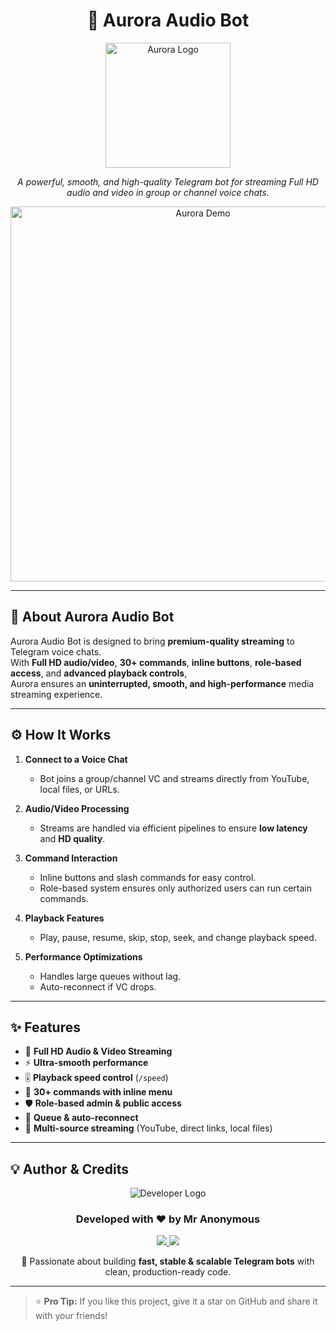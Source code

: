 <h1 align="center">🎵 Aurora Audio Bot</h1>

<p align="center">
  <img src="https://your-logo-link-here.png" alt="Aurora Logo" width="200"/>
</p>

<p align="center">
  <i>A powerful, smooth, and high-quality Telegram bot for streaming Full HD audio and video in group or channel voice chats.</i>
</p>

<p align="center">
  <img src="https://your-demo-gif-link-here.gif" alt="Aurora Demo" width="600"/>
</p>

---

## 📌 About Aurora Audio Bot

Aurora Audio Bot is designed to bring **premium-quality streaming** to Telegram voice chats.  
With **Full HD audio/video**, **30+ commands**, **inline buttons**, **role-based access**, and **advanced playback controls**,  
Aurora ensures an **uninterrupted, smooth, and high-performance** media streaming experience.

---

## ⚙️ How It Works

1. **Connect to a Voice Chat**  
   - Bot joins a group/channel VC and streams directly from YouTube, local files, or URLs.

2. **Audio/Video Processing**  
   - Streams are handled via efficient pipelines to ensure **low latency** and **HD quality**.

3. **Command Interaction**  
   - Inline buttons and slash commands for easy control.  
   - Role-based system ensures only authorized users can run certain commands.

4. **Playback Features**  
   - Play, pause, resume, skip, stop, seek, and change playback speed.

5. **Performance Optimizations**  
   - Handles large queues without lag.  
   - Auto-reconnect if VC drops.

---

## ✨ Features

- 🎼 **Full HD Audio & Video Streaming**  
- ⚡ **Ultra-smooth performance**  
- 🎚 **Playback speed control** (`/speed`)  
- 🎯 **30+ commands with inline menu**  
- 🛡 **Role-based admin & public access**  
- 🔄 **Queue & auto-reconnect**  
- 📂 **Multi-source streaming** (YouTube, direct links, local files)

- ---

## 💡 Author & Credits

<p align="center">
  <img src="https://img.icons8.com/fluency/96/000000/developer.png" alt="Developer Logo"/>
</p>

<h3 align="center">Developed with ❤️ by <strong>Mr Anonymous</strong></h3>

<p align="center">
  <a href="https://t.me/yourtelegramusername">
    <img src="https://img.shields.io/badge/Telegram-Contact-blue?style=for-the-badge&logo=telegram"/>
  </a>
  <a href="https://github.com/Anonymous060503">
    <img src="https://img.shields.io/badge/GitHub-Anonymous060503-black?style=for-the-badge&logo=github"/>
  </a>
</p>

<p align="center">
  🚀 Passionate about building <strong>fast, stable & scalable Telegram bots</strong> with clean, production-ready code.
</p>

---

> ⭐ **Pro Tip:** If you like this project, give it a star on GitHub and share it with your friends!
